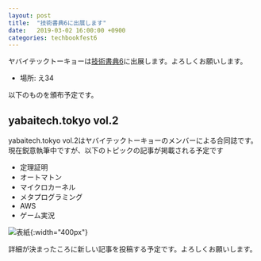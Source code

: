 ```yaml
---
layout: post
title:  "技術書典6に出展します"
date:   2019-03-02 16:00:00 +0900
categories: techbookfest6
---
```


ヤバイテックトーキョーは[技術書典6](https://techbookfest.org/event/tbf06)に出展します。よろしくお願いします。

* 場所: え34

以下のものを頒布予定です。

## yabaitech.tokyo vol.2
yabaitech.tokyo vol.2はヤバイテックトーキョーのメンバーによる合同誌です。
現在鋭意執筆中ですが、以下のトピックの記事が掲載される予定です
* 定理証明
* オートマトン
* マイクロカーネル
* メタプログラミング
* AWS
* ゲーム実況

![表紙]({{site.baseurl}}/images/yabaitechvol2.jpg){:width="400px"}

詳細が決まったころに新しい記事を投稿する予定です。よろしくお願いします。